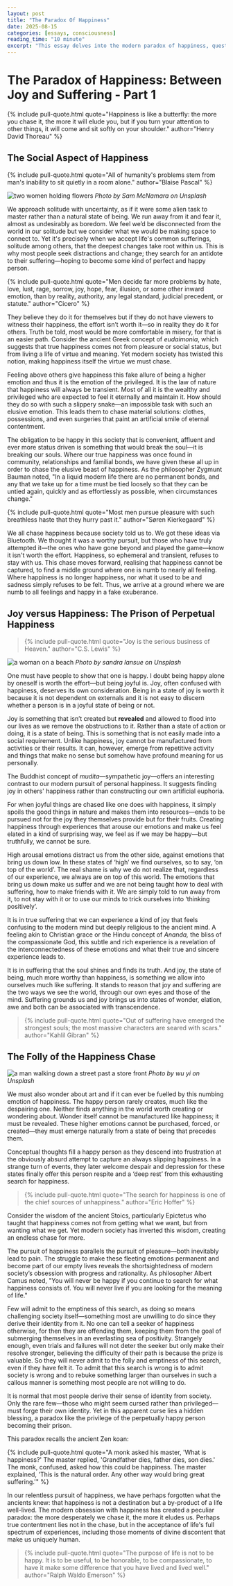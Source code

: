 ```yaml
---
layout: post
title: "The Paradox Of Happiness"
date: 2025-08-15
categories: [essays, consciousness]
reading_time: "10 minute"
excerpt: "This essay delves into the modern paradox of happiness, questioning why society's relentless pursuit of it often leads to dissatisfaction. It distinguishes between fleeting, performative happiness and deep, authentic joy, arguing that true contentment is found not in avoiding suffering but in embracing the full spectrum of human experience."
---
```



# The Paradox of Happiness: Between Joy and Suffering - Part 1

{% include pull-quote.html quote="Happiness is like a butterfly: the more you chase it, the more it will elude you, but if you turn your attention to other things, it will come and sit softly on your shoulder." author="Henry David Thoreau" %}

## The Social Aspect of Happiness

{% include pull-quote.html quote="All of humanity's problems stem from man's inability to sit quietly in a room alone." author="Blaise Pascal" %}

![two women holding flowers](https://images.unsplash.com/photo-1505483531331-fc3cf89fd382?crop=entropy&cs=tinysrgb&fit=max&fm=jpg&ixid=M3wzMDAzMzh8MHwxfHNlYXJjaHw1MXx8cGVvcGxlJTIwc21pbGluZ3xlbnwwfHx8fDE3MzE3MzExMTd8MA&ixlib=rb-4.0.3&q=80&w=1080)
*Photo by Sam McNamara on Unsplash*

We approach solitude with uncertainty, as if it were some alien task to
master rather than a natural state of being. We run away from it and
fear it, almost as undesirably as boredom. We feel we’d be disconnected
from the world in our solitude but we consider what we would be making
space to connect to. Yet it's precisely when we accept life's common
sufferings, solitude among others, that the deepest changes take root
within us. This is why most people seek distractions and change; they
search for an antidote to their suffering—hoping to become some kind of
perfect and happy person.

{% include pull-quote.html quote="Men decide far more problems by hate, love, lust, rage, sorrow, joy, hope, fear, illusion, or some other inward emotion, than by reality, authority, any legal standard, judicial precedent, or statute." author="Cicero" %}

They believe they do it for themselves but if they do not have viewers
to witness their happiness, the effort isn’t worth it—so in reality they
do it for others. Truth be told, most would be more comfortable in
misery, for that is an easier path. Consider the ancient Greek concept
of *eudaimonia*, which suggests that true happiness comes not from
pleasure or social status, but from living a life of virtue and meaning.
Yet modern society has twisted this notion, making happiness itself the
virtue we must chase.

Feeling above others give happiness this fake allure of being a higher
emotion and thus it is the emotion of the privileged. It is the law of
nature that happiness will always be transient. Most of all it is the
wealthy and privileged who are expected to feel it eternally and
maintain it. How should they do so with such a slippery snake—an
impossible task with such an elusive emotion. This leads them to chase
material solutions: clothes, possessions, and even surgeries that paint
an artificial smile of eternal contentment.

The obligation to be happy in this society that is convenient, affluent
and ever more status driven is something that would break the soul—it is
breaking our souls. Where our true happiness was once found in
community, relationships and familial bonds, we have given these all up
in order to chase the elusive beast of happiness. As the philosopher
Zygmunt Bauman noted, "In a liquid modern life there are no permanent
bonds, and any that we take up for a time must be tied loosely so that
they can be untied again, quickly and as effortlessly as possible, when
circumstances change."

{% include pull-quote.html quote="Most men pursue pleasure with such breathless haste that they hurry past it." author="Søren Kierkegaard" %}

We all chase happiness because society told us to. We got these ideas
via Bluetooth. We thought it was a worthy pursuit, but those who have
truly attempted it—the ones who have gone beyond and played the
game—know it isn't worth the effort. Happiness, so ephemeral and
transient, refuses to stay with us. This chase moves forward, realising
that happiness cannot be captured, to find a middle ground where one is
numb to nearly all feeling. Where happiness is no longer happiness, nor
what it used to be and sadness simply refuses to be felt. Thus, we
arrive at a ground where we are numb to all feelings and happy in a fake
exuberance.

## Joy versus Happiness: The Prison of Perpetual Happiness

> {% include pull-quote.html quote="Joy is the serious business of Heaven." author="C.S. Lewis" %}


![a woman on a beach](https://images.unsplash.com/photo-1660629465812-1c550d2a2342?crop=entropy&cs=tinysrgb&fit=max&fm=jpg&ixid=M3wzMDAzMzh8MHwxfHNlYXJjaHwxNXx8aGFwcGluZXNzfGVufDB8fHx8MTczMTcyMjIxMnww&ixlib=rb-4.0.3&q=80&w=1080)
*Photo by sandra lansue on Unsplash*

One must have people to show that one is happy. I doubt being happy
alone by oneself is worth the effort—but being joyful is. Joy, often
confused with happiness, deserves its own consideration. Being in a
state of joy is worth it because it is not dependent on externals and it
is not easy to discern whether a person is in a joyful state of being or
not.

Joy is something that isn’t created but **revealed** and allowed to
flood into our lives as we remove the obstructions to it. Rather than a
state of action or doing, it is a state of being. This is something that
is not easily made into a social requirement. Unlike happiness, joy
cannot be manufactured from activities or their results. It can,
however, emerge from repetitive activity and things that make no sense
but somehow have profound meaning for us personally.

The Buddhist concept of *mudita*—sympathetic joy—offers an interesting
contrast to our modern pursuit of personal happiness. It suggests
finding joy in others' happiness rather than constructing our own
artificial euphoria.

For when joyful things are chased like one does with happiness, it
simply spoils the good things in nature and makes them into
resources—ends to be pursued not for the joy they themselves provide but
for their fruits. Creating happiness through experiences that arouse our
emotions and make us feel elated in a kind of surprising way, we feel as
if we may be happy—but truthfully, we cannot be sure.

High arousal emotions distract us from the other side, against emotions
that bring us down low. In these states of ‘high’ we find ourselves, so
to say, ‘on top of the world’. The real shame is why we do not realize
that, regardless of our experience, we always are on top of this world.
The emotions that bring us down make us suffer and we are not being
taught how to deal with suffering, how to make friends with it. We are
simply told to run away from it, to not stay with it or to use our minds
to trick ourselves into ‘thinking positively’.

It is in true suffering that we can experience a kind of joy that feels
confusing to the modern mind but deeply religious to the ancient mind. A
feeling akin to Christian grace or the Hindu concept of *Ananda,* the
bliss of the compassionate God, this subtle and rich experience is a
revelation of the interconnectedness of these emotions and what their
true and sincere experience leads to.

It is in suffering that the soul shines and finds its truth. And joy,
the state of being, much more worthy than happiness, is something we
allow into ourselves much like suffering. It stands to reason that joy
and suffering are the two ways we see the world, through our own eyes
and those of the mind. Suffering grounds us and joy brings us into
states of wonder, elation, awe and both can be associated with
transcendence.

> {% include pull-quote.html quote="Out of suffering have emerged the strongest souls; the most massive
> characters are seared with scars." author="Kahlil Gibran" %}

## The Folly of the Happiness Chase 

![a man walking down a street past a store front](https://images.unsplash.com/photo-1710163132381-5564b0777726?crop=entropy&cs=tinysrgb&fit=max&fm=jpg&ixid=M3wzMDAzMzh8MHwxfHNlYXJjaHw0NHx8Y2hhc2luZ3xlbnwwfHx8fDE3MzE3MzA3OTB8MA&ixlib=rb-4.0.3&q=80&w=1080)
*Photo by wu yi on Unsplash*

We must also wonder about art and if it can ever be fuelled by this
numbing emotion of happiness. The happy person rarely creates, much like
the despairing one. Neither finds anything in the world worth creating
or wondering about. Wonder itself cannot be manufactured like happiness;
it must be revealed. These higher emotions cannot be purchased, forced,
or created—they must emerge naturally from a state of being that
precedes them.

Conceptual thoughts fill a happy person as they descend into frustration
at the obviously absurd attempt to capture an always slipping happiness.
In a strange turn of events, they later welcome despair and depression
for these states finally offer this person respite and a ‘deep rest’
from this exhausting search for happiness.

> {% include pull-quote.html quote="The search for happiness is one of the chief sources of
> unhappiness." author="Eric Hoffer" %}

Consider the wisdom of the ancient Stoics, particularly Epictetus who
taught that happiness comes not from getting what we want, but from
wanting what we get. Yet modern society has inverted this wisdom,
creating an endless chase for more.

The pursuit of happiness parallels the pursuit of pleasure—both
inevitably lead to pain. The struggle to make these fleeting emotions
permanent and become part of our empty lives reveals the
shortsightedness of modern society’s obsession with progress and
rationality. As philosopher Albert Camus noted, "You will never be happy
if you continue to search for what happiness consists of. You will never
live if you are looking for the meaning of life."

Few will admit to the emptiness of this search, as doing so means
challenging society itself—something most are unwilling to do since they
derive their identity from it. No one can tell a seeker of happiness
otherwise, for then they are offending them, keeping them from the goal
of submerging themselves in an everlasting sea of positivity. Strangely
enough, even trials and failures will not deter the seeker but only make
their resolve stronger, believing the difficulty of their path is
because the prize is valuable. So they will never admit to the folly and
emptiness of this search, even if they have felt it. To admit that this
search is wrong is to admit society is wrong and to rebuke something
larger than ourselves in such a callous manner is something most people
are not willing to do.

It is normal that most people derive their sense of identity from
society. Only the rare few—those who might seem cursed rather than
privileged—must forge their own identity. Yet in this apparent curse
lies a hidden blessing, a paradox like the privilege of the perpetually
happy person becoming their prison.

This paradox recalls the ancient Zen koan:  

{% include pull-quote.html quote="A monk asked his master, 'What is happiness?' The master replied, 'Grandfather dies, father dies, son dies.' The monk, confused, asked how this could be happiness. The master explained, 'This is the natural order. Any other way would bring great suffering.'" %}


In our relentless pursuit of happiness, we have perhaps forgotten what
the ancients knew: that happiness is not a destination but a by-product
of a life well-lived. The modern obsession with happiness has created a
peculiar paradox: the more desperately we chase it, the more it eludes
us. Perhaps true contentment lies not in the chase, but in the
acceptance of life's full spectrum of experiences, including those
moments of divine discontent that make us uniquely human.

> {% include pull-quote.html quote="The purpose of life is not to be happy. It is to be useful, to be honorable, to be compassionate, to have it make some difference that you have lived and lived well." author="Ralph Waldo Emerson" %}

